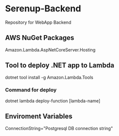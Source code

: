 # Serenup-Backend
Repository for WebApp Backend

## AWS NuGet Packages
Amazon.Lambda.AspNetCoreServer.Hosting

## Tool to deploy .NET app to Lambda
dotnet tool install -g Amazon.Lambda.Tools
### Command for deploy
 dotnet lambda deploy-function [lambda-name]

## Enviroment Variables
ConnectionString="Postgresql DB connection string"
